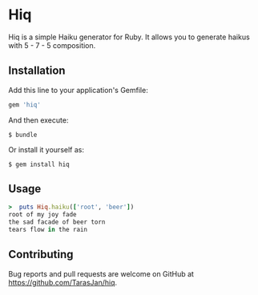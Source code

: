 # Hiq

Hiq is a simple Haiku generator for Ruby. It allows you to generate haikus with 5 - 7 - 5 composition.

## Installation

Add this line to your application's Gemfile:

```ruby
gem 'hiq'
```

And then execute:

    $ bundle

Or install it yourself as:

    $ gem install hiq

## Usage


```ruby
>  puts Hiq.haiku(['root', 'beer'])
root of my joy fade
the sad facade of beer torn                                              
tears flow in the rain 
```

## Contributing

Bug reports and pull requests are welcome on GitHub at https://github.com/TarasJan/hiq.
